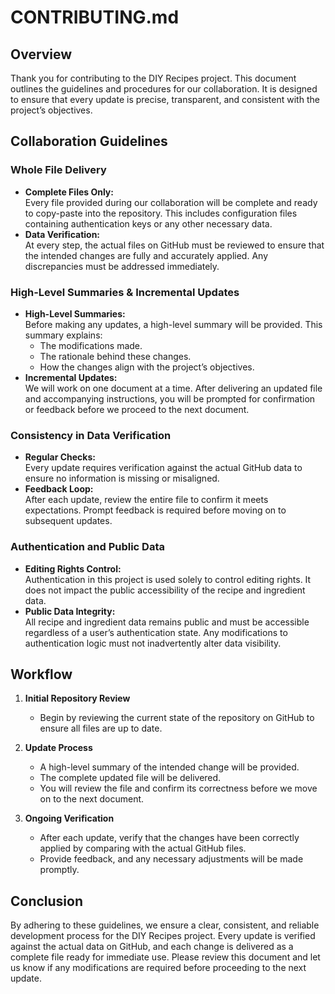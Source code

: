 # CONTRIBUTING.md

## Overview

Thank you for contributing to the DIY Recipes project. This document outlines the guidelines and procedures for our collaboration. It is designed to ensure that every update is precise, transparent, and consistent with the project’s objectives.

## Collaboration Guidelines

### Whole File Delivery
- **Complete Files Only:**  
  Every file provided during our collaboration will be complete and ready to copy-paste into the repository. This includes configuration files containing authentication keys or any other necessary data.
- **Data Verification:**  
  At every step, the actual files on GitHub must be reviewed to ensure that the intended changes are fully and accurately applied. Any discrepancies must be addressed immediately.

### High-Level Summaries & Incremental Updates
- **High-Level Summaries:**  
  Before making any updates, a high-level summary will be provided. This summary explains:
  - The modifications made.
  - The rationale behind these changes.
  - How the changes align with the project’s objectives.
- **Incremental Updates:**  
  We will work on one document at a time. After delivering an updated file and accompanying instructions, you will be prompted for confirmation or feedback before we proceed to the next document.

### Consistency in Data Verification
- **Regular Checks:**  
  Every update requires verification against the actual GitHub data to ensure no information is missing or misaligned.
- **Feedback Loop:**  
  After each update, review the entire file to confirm it meets expectations. Prompt feedback is required before moving on to subsequent updates.

### Authentication and Public Data
- **Editing Rights Control:**  
  Authentication in this project is used solely to control editing rights. It does not impact the public accessibility of the recipe and ingredient data.
- **Public Data Integrity:**  
  All recipe and ingredient data remains public and must be accessible regardless of a user’s authentication state. Any modifications to authentication logic must not inadvertently alter data visibility.

## Workflow

1. **Initial Repository Review**
   - Begin by reviewing the current state of the repository on GitHub to ensure all files are up to date.

2. **Update Process**
   - A high-level summary of the intended change will be provided.
   - The complete updated file will be delivered.
   - You will review the file and confirm its correctness before we move on to the next document.

3. **Ongoing Verification**
   - After each update, verify that the changes have been correctly applied by comparing with the actual GitHub files.
   - Provide feedback, and any necessary adjustments will be made promptly.

## Conclusion

By adhering to these guidelines, we ensure a clear, consistent, and reliable development process for the DIY Recipes project. Every update is verified against the actual data on GitHub, and each change is delivered as a complete file ready for immediate use. Please review this document and let us know if any modifications are required before proceeding to the next update.
